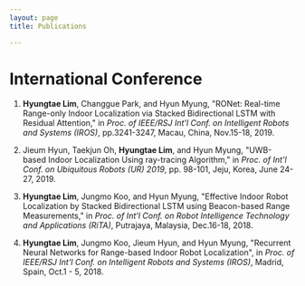 ```yaml
---
layout: page
title: Publications

---
```


# International Conference

1. **Hyungtae Lim**, Changgue Park, and Hyun Myung, "RONet: Real-time Range-only Indoor Localization via Stacked Bidirectional LSTM with Residual Attention," in *Proc. of  IEEE/RSJ Int'l Conf. on Intelligent Robots and Systems (IROS)*, pp.3241-3247, Macau, China, Nov.15-18, 2019.

2. Jieum Hyun, Taekjun Oh, **Hyungtae Lim**, and Hyun Myung, "UWB-based Indoor Localization Using ray-tracing Algorithm," in *Proc. of Int'l Conf. on Ubiquitous Robots (UR) 2019*, pp. 98-101, Jeju, Korea, June 24-27, 2019.

3. **Hyungtae Lim**, Jungmo Koo, and Hyun Myung, "Effective Indoor Robot Localization by Stacked Bidirectional LSTM using Beacon-based Range Measurements," in *Proc. of Int'l Conf. on Robot Intelligence Technology and Applications (RiTA)*, Putrajaya, Malaysia, Dec.16-18, 2018.

4. **Hyungtae Lim**, Jungmo Koo, Jieum Hyun, and Hyun Myung, "Recurrent Neural Networks for Range-based Indoor Robot Localization", in *Proc. of IEEE/RSJ Int'l Conf. on Intelligent Robots and Systems (IROS)*, Madrid, Spain, Oct.1 - 5, 2018.

